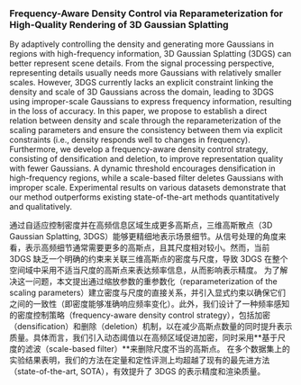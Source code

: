 ### Frequency-Aware Density Control via Reparameterization for High-Quality Rendering of 3D Gaussian Splatting

By adaptively controlling the density and generating more Gaussians in regions with high-frequency information, 3D Gaussian Splatting (3DGS) can better represent scene details. From the signal processing perspective, representing details usually needs more Gaussians with relatively smaller scales. However, 3DGS currently lacks an explicit constraint linking the density and scale of 3D Gaussians across the domain, leading to 3DGS using improper-scale Gaussians to express frequency information, resulting in the loss of accuracy. In this paper, we propose to establish a direct relation between density and scale through the reparameterization of the scaling parameters and ensure the consistency between them via explicit constraints (i.e., density responds well to changes in frequency). Furthermore, we develop a frequency-aware density control strategy, consisting of densification and deletion, to improve representation quality with fewer Gaussians. A dynamic threshold encourages densification in high-frequency regions, while a scale-based filter deletes Gaussians with improper scale. Experimental results on various datasets demonstrate that our method outperforms existing state-of-the-art methods quantitatively and qualitatively.

通过自适应控制密度并在高频信息区域生成更多高斯点，三维高斯散点（3D Gaussian Splatting, 3DGS）能够更精细地表示场景细节。从信号处理的角度来看，表示高频细节通常需要更多的高斯点，且其尺度相对较小。然而，当前 3DGS 缺乏一个明确的约束来关联三维高斯点的密度与尺度，导致 3DGS 在整个空间域中采用不适当尺度的高斯点来表达频率信息，从而影响表示精度。
为了解决这一问题，本文提出通过缩放参数的重参数化（reparameterization of the scaling parameters）建立密度与尺度的直接关系，并引入显式约束以确保它们之间的一致性（即密度能够准确响应频率变化）。此外，我们设计了一种频率感知的密度控制策略（frequency-aware density control strategy），包括加密（densification）和删除（deletion）机制，以在减少高斯点数量的同时提升表示质量。具体而言，我们引入动态阈值以在高频区域促进加密，同时采用**基于尺度的滤波（scale-based filter）**来删除尺度不当的高斯点。
在多个数据集上的实验结果表明，我们的方法在定量和定性评测上均超越了现有的最先进方法（state-of-the-art, SOTA），有效提升了 3DGS 的表示精度和渲染质量。
